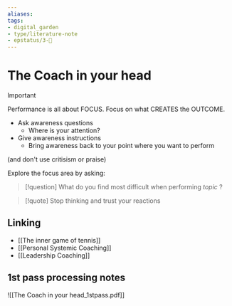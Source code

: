 ```yaml
---
aliases: 
tags: 
- digital_garden
- type/literature-note
- epstatus/3-🌳
---
```

# The Coach in your head

> [!important] 
> Performance is all about FOCUS. Focus on what CREATES the OUTCOME.

+ Ask awareness questions
	+ Where is your attention? 
+ Give awareness instructions
	+ Bring awareness back to your point where you want to perform

(and don't use critisism or praise)

Explore the focus area by asking:

> [!question] 
> What do you find most difficult when performing *topic* ?

> [!quote] 
> Stop thinking and trust your reactions
## Linking
+ [[The inner game of tennis]]
+ [[Personal Systemic Coaching]]
+ [[Leadership Coaching]]


## 1st pass processing notes
![[The Coach in your head_1stpass.pdf]]